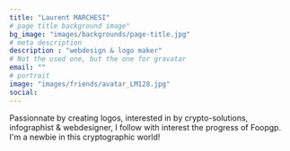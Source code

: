 ```yaml
---
title: "Laurent MARCHESI"
# page title background image"
bg_image: "images/backgrounds/page-title.jpg"
# meta description
description : "webdesign & logo maker"
# Not the used one, but the one for gravatar
email: ""
# portrait
image: "images/friends/avatar_LM128.jpg"
social:
---
```



Passionnate by creating logos, interested in by crypto-solutions, infographist & webdesigner, I follow with interest the progress of Foopgp. I'm a newbie in this cryptographic world! 

